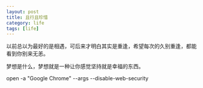 ```yaml
---
layout: post
title: 且行且珍惜
category: life
tags: [life]
---
```

以前总以为最好的是相遇，可后来才明白其实是重逢，希望每次的久别重逢，都能看到你别来无恙。


梦想是什么，梦想就是一种让你感觉坚持就是幸福的东西。

open -a "Google Chrome" --args --disable-web-security

